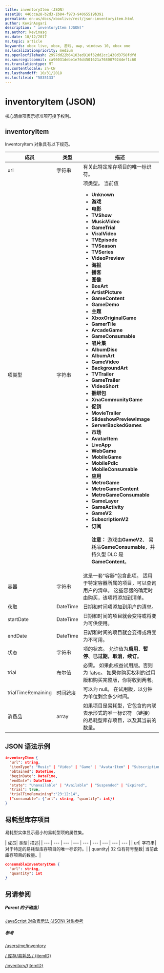 ```yaml
---
title: inventoryItem (JSON)
assetID: 446cca28-b2d3-1b84-f973-94065519b391
permalink: en-us/docs/xboxlive/rest/json-inventoryitem.html
author: KevinAsgari
description: " inventoryItem (JSON)"
ms.author: kevinasg
ms.date: 10/12/2017
ms.topic: article
keywords: xbox live, xbox, 游戏, uwp, windows 10, xbox one
ms.localizationpriority: medium
ms.openlocfilehash: 2997dd22b64103ed910f32dd2cc1430d3758fdfd
ms.sourcegitcommit: ca96031debe1e76d4501621a7680079244ef1c60
ms.translationtype: MT
ms.contentlocale: zh-CN
ms.lasthandoff: 10/31/2018
ms.locfileid: "5835133"
---
```

# <a name="inventoryitem-json"></a>inventoryItem (JSON)
核心清单项表示标准项可授予权利。
<a id="ID4EN"></a>


## <a name="inventoryitem"></a>inventoryItem

InventoryItem 对象具有以下规范。

| 成员| 类型| 描述|
| --- | --- | --- |
| url| 字符串| 有关此特定库存项目的唯一标识符。|
| 项类型| 字符串| 项类型。 当前值 <ul><li><b>Unknown</b></li><li><b>游戏</b></li><li><b>电影</b></li><li> <b>TVShow</b></li><li><b>MusicVideo</b></li><li><b>GameTrial</b></li><li><b>ViralVideo</b></li><li><b>TVEpisode</b></li><li><b>TVSeason</b></li><li><b>TVSeries</b></li><li><b>VideoPreview</b></li><li><b>海报</b></li><li><b>播客</b></li><li><b>图像</b></li><li><b>BoxArt</b></li><li><b>ArtistPicture</b></li><li><b>GameContent</b></li><li><b>GameDemo</b></li><li><b>主题</b></li><li><b>XboxOriginalGame</b></li><li><b>GamerTile</b></li><li><b>ArcadeGame</b></li><li><b>GameConsumable</b></li><li><b>唱片集</b></li><li><b>AlbumDisc</b></li><li><b>AlbumArt</b></li><li><b>GameVideo</b></li><li><b>BackgroundArt</b></li><li><b>TVTrailer</b></li><li><b>GameTrailer</b></li><li><b>VideoShort</b></li><li><b>捆绑包</b></li><li><b>XnaCommunityGame</b></li><li><b>促销</b></li><li><b>MovieTrailer</b></li><li><b>SlideshowPreviewImage</b></li><li><b>ServerBackedGames</b></li><li><b>市场</b></li><li><b>AvatarItem</b></li><li><b>LiveApp</b></li><li><b>WebGame</b></li><li><b>MobileGame</b></li><li><b>MobilePdlc</b></li><li><b>MobileConsumable</b></li><li><b>应用</b></li><li><b>MetroGame</b></li><li><b>MetroGameContent</b></li><li><b>MetroGameConsumable</b></li><li><b>GameLayer</b></li><li><b>GameActivity</b></li><li><b>GameV2</b></li><li><b>SubscriptionV2</b></li><li><b>订阅</b><br/><br/> **注意：** 游戏由**GameV2**、 易耗品**GameConsumable**，并持久型 DLC 是**GameContent**。 |
  | 容器 | 字符串 | 这是一套"容器"包含此项。 适用于特定容器所属的项目，可以查询用户的清单。 这些容器的确定时由购买，该项将添加到清单。 |
  | 获取 | DateTime | 日期和时间项添加到用户的清单。 |
  | startDate | DateTime | 日期和时间的项目就会变得或将变为可供使用。 |
  | endDate | DateTime | 日期和时间的项目就会变得或将变为不可用。 |
  | 状态 | 字符串 | 项的状态。 允许值为**启用**、**暂停**、**已过期**，**取消**，**续订**。  |
  | trial | 布尔值 | 必需。 如果此权益试用版。否则为 false。 如果你购买权利的试用版和购买完整版，你将收到两者。 |
  | trialTimeRemaining | 时间跨度 | 可以为 null。 在试用版，以分钟为单位剩余多少时间。 |
  | 消费品 | array | 如果项目是易耗型，它包含的内联表示形式的唯一标识符 （链接） 的易耗型库存项目，以及其当前的数量。 |

<a id="ID4EMAAC"></a>


## <a name="sample-json-syntax"></a>JSON 语法示例


```json
inventoryItem {
  "url": string,
  "itemType": "Music" | "Video" | "Game" | "AvatarItem" | "Subscription" | "DLC" | "Consumable" | ...,
  "obtained": DateTime,
  "beginDate": DateTime,
  "endDate": DateTime,
  "state": "Unavailable" | "Available" | "Suspended" | "Expired",
  "trial": true,
  "trialTimeRemaining":"23:12:14",
  ("consumable": {"url": string, "quantity": int})
}

```


<a id="ID4EVAAC"></a>


## <a name="consumable-inventory-item"></a>易耗型库存项目

易耗型实体显示最小的易耗型项的属性集。

| 成员| 类型| 描述|
| --- | --- | --- | --- | --- | --- | --- | --- | --- |
| url| 字符串| 对于特定的易耗型库存项目的唯一标识符。|
| quantity| 32 位有符号整数| 当前此库存项目的数量。|


```json
consumableInventoryItem {
  "url": string,
  "quantity": int
}

```


<a id="ID4E4BAC"></a>


## <a name="see-also"></a>另请参阅

<a id="ID4E6BAC"></a>


##### <a name="parent"></a>Parent 的子磁盘）

[JavaScript 对象表示法 (JSON) 对象参考](atoc-xboxlivews-reference-json.md)


<a id="ID4EJCAC"></a>


##### <a name="reference"></a>参考

[/users/me/inventory](../uri/marketplace/uri-inventory.md)

 [/ 库存/易耗品 / {itemID}](../uri/marketplace/uri-inventoryconsumablesitemurl.md)

 [/inventory/{itemID}](../uri/marketplace/uri-inventoryitemurl.md)
